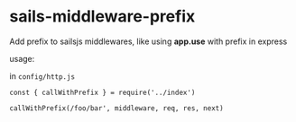 # sails-middleware-prefix
Add prefix to sailsjs middlewares, like using **app.use** with prefix in express 

usage:

in `config/http.js`


`const { callWithPrefix } = require('../index')`

`callWithPrefix(/foo/bar', middleware, req, res, next)`
